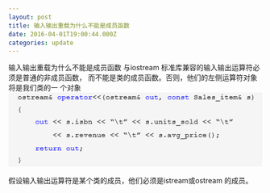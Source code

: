 ```yaml
---
layout: post
title: 输入输出重载为什么不能是成员函数
date: 2016-04-01T19:00:44.000Z
categories: update
---
```


输入输出重载为什么不能是成员函数
  与iostream 标准库兼容的输入输出运算符必须是普通的非成员函数，
而不能是类的成员函数。否则，他们的左侧运算符对象将是我们类的一
个对象
<img src="/images/011.jpg" class="fit image">

  假设输入输出运算符是某个类的成员，他们必须是istream或ostream
的成员。
